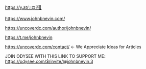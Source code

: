 https://y.at/💡⚖✌🤝

https://www.johnbnevin.com/

https://uncoverdc.com/author/johnbnevin/

https://t.me/johnbnevin

https://uncoverdc.com/contact/ <- We Appreciate Ideas for Articles

JOIN ODYSEE WITH THIS LINK TO SUPPORT ME: https://odysee.com/$/invite/@johnbnevin:3
